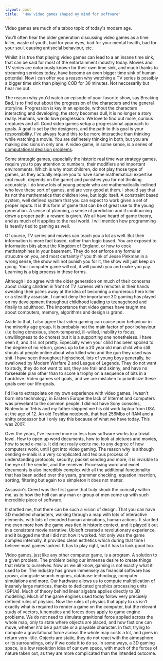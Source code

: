```yaml
---
layout: post
title:  "How video games shaped my mind for software"
---
```

Video games are much of a taboo topic of today's modern age. 

You'll often hear the older generation discussing video games as a time killer, waste of youth, bad for your eyes, bad for your mental health, bad for your soul, causing antisocial behaviour, etc.

Whilst it is true that playing video games can lead to a an insane time sink, that can be said for most of the entartainment industry today. Movies and TV series are notoriously known for their own time sink, and much thanks to streaming services today, have become an even bigger time sink of human potential. Now I can offer you a reason why watching a TV series is possibly a bigger time sink than playing COD for 30 minutes. Not neccesarily but hear me out. 

The reason why you'd watch an episode of your favorite show, say Breaking Bad, is to find out about the progression of the characters and the general storyline. Progression is key in an episode, without the characters interacting and developing, the story becomes dull, it is no longer a story really. Humans, we do love progression. We love to find out more, curious creatures and all. Good video games setup a progressional approach to goals. A goal is set by the designers, and the path to this goal is your responsibility. I've always found this to be more interactive than thinking while watching a movie. You are definetely thinking in both, but you are making decisions in only one. A video game, in some sense, is a series of [computational decision problems](https://en.wikipedia.org/wiki/Decision_problem#:~:text=In%20computability%20theory%20and%20computational,given%20natural%20number%20is%20prime.&text=A%20decision%20problem%20which%20can,an%20algorithm%20is%20called%20decidable.).

Some strategic games, especially the historic real time war strategy games, require you to pay attention to numbers, their modifiers and important environments. Which is why most children, do not play those type of games, as they actually require you to have some mathematical expertise (not much, depends on the game) and punishes you for not thinking accurately. I do know lots of young people who are mathematically inclined who love these sort of games, and are very good at them. I should say that its not the mathematics that children love, but logic itself. A constraint based system, well defined system that you can expect to work given a set of proper inputs. It is this form of game that can be of great use to the young generation. A sense of planning, a sense of prediction and if continuining down a  proper path, a reward is given. We all have heard of game theory, and as much of it applies to the real world. I will mention how programming is heavily tied to gaming as well.

Of course, TV series and movies can teach you a lot as well. But their information is more fact based, rather than logic based. You are exposed to information bits about the Kingdom of England, or how to cook methamphines in your basement. They do not enforce any formular strucutre on you, and most certaintly if you think of Jesse Pinkman in a wrong sense, the show will not punish you for it, the show will just keep on going. Your computer game will not, it will punish you and make you pay. Learning is a big process in these forms.

Although I do agree with the older generation on much of their concerns about raising children in front of TV screens with remotes in their hands sweating their palms away at the idea of becoming a murderous hero killer or a stealthy assassin, I cannot deny the importance 3D gaming has played on my development throughout childhood leading to teenagehood and finally to adulthood. The importance that video games have taught me about computers, memory, algorithms and design is grand.

Aside to that, I also agree that video gaming can cause poor behaviour in the minority age group. It is probably not the main factor of poor behaviour (i.e being obnoxious, short-tempered, ill-willed, inability to focus, unwillingness to do chores) but it is a supporting one nonetheless. I have seen it, and it is not pretty. Especially when your child has been spoiled to the degree of no return, grows up to be a 20 year old man child who still shouts at people online about who killed who and the gun they used was shit. I have seen throughout highschool, lots of young boys generally, be swallowed by Modern Warfare 2 and League of Legends. They do not want to study, they do not want to eat, they are frail and skinny, and have no forseeable plan other than to score a trophy on a sequence of bits in a harddrive. Video games set goals, and we are mistaken to prioritisize these goals over our life-goals.

I'd like to extrapolate on my own experience with video games. I wasn't born into technology, in Eastern Europe the lack of Internet and computers was prevelant to the common people. I did not have Sony consoles, Nintendo or Tetris and my father shipped me his old work laptop from USA at the age of 12. An old Toshiba notebook, that had 256Mbs of RAM and a shitty processor but I only say this because of what we have today. This was 2007.

Over the years, I've learned more or less how software works to a trivial level. How to open up word documents, how to look at pictures and movies, how to send e-mails. It did not really excite me, to any degree of how computers work, until I got into video gaming. The reason why is although sending e-mails is a very complicated and tedious process of understanding protocols, security, packet sending and more, it is invisible to the eye of the sender, and the receiver. Processing word and excel documents is also incredibly complex with all the additional functionality that has been added over the years, grammer checking, equation insertion, sorting, filtering but again to a simpleton it does not matter. 

Assassin's Creed was the first game that truly shook the curiosity within me, as to how the hell can any man or group of men come up with such incredible piece of software.

It startled me, that there can be such a vision of design. That you can have 3D modelled characters, walking through a map with lots of interactive elements, with lots of encoded human animations, human actions. It startled me even more how the game was tied in historic context, and it played it out in a consistent movie narrative. Ubisoft created a revolutionary experience, and it bugged me that I did not how it worked. Not only was the game complex internally, it provided clean esthetics which during that time I believe most games lacked. It has to play right, but it has to look good too.

Video games, just like any other computer game, is a program. A solution to a given problem. The problem being our immense desire to create things that relate to ourselves. Now as we all know, gaming is not exactly what it used to be. The industry has grown immensely as financial software has grown, alongside search engines, database technology, computer simulations and more. Our hardware allows us to compute multiplication of insanely large matrices, thanks to dedicated graphics processing units (GPUs). Much of theory behind linear algebra applies directly to 3D modelling. Much of the game engines used today follow very precisely defined rules of physics. Now the rules of physics that apply to us isn't exactly what is required to render a game on the computer, but the relevant study of vectors, kinematics and forces does apply to game engine problems. We do not need to simulate gravitional force applied across the whole map, only to state where objects are placed, and how fast one can move, whether it'd be a particle or a playable character. In fact, trying to compute a gravitational force across the whole map costs a lot, and gives in return very little. Objects are static, they do not react with the atmosphere or its surroundings, only if we code it to do so. In some ways, a 3D gaming space, is a low resolution idea of our own space, with much of the forces of nature taken out, as they are more complicated than the intended outcome.



